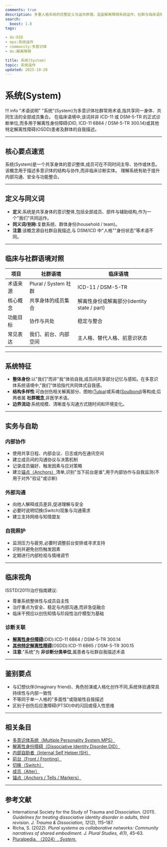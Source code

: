 ```yaml
---
comments: true
description: 多重人格系统的完整定义与运作原理。涵盖解离障碍系统运作、社群与临床语境对比、成员协作机制,以及内部沟通与前台切换等核心概念
search:
  boost: 1.8
tags:

- dx:DID
- ops:系统运作
- community:多意识体
- dx:解离障碍

title: 系统(System)
topic: 系统运作
updated: 2025-10-20
---
```


# 系统(System)

!!! info "术语说明"
    "系统"(System)为多意识体社群常用术语,指共享同一身体、共同生活的全部成员集合。
    在临床语境中,该词并非 ICD-11 或 DSM-5-TR 的正式诊断单位,而多用于解离性身份障碍(DID, ICD-11 6B64 / DSM-5-TR 300.14)或其他特定解离性障碍(OSDD)患者及群体的自我描述。

---

## 核心要点速览

系统(System)是一个共享身体的意识整体,成员可在不同时间主导、协作或休息。
该概念用于描述多意识体的结构与协作,而非临床诊断实体。
理解系统有助于提升内部沟通、安全与功能整合。

---

## 定义与同义词

- **定义**:系统是共享身体的意识整体,包括全部成员、部件与辅助结构,作为一个"我们"共同运作。
- **同义词/别称**:复数系统、群体身份(household / team)。
- **注意**:该概念源自社群自我描述,与 DSM/ICD 中"人格""身份状态"等术语不同。

---

## 临床与社群语境对照

| 项目   | 社群语境                   | 临床语境                                         |
| ------ | -------------------------- | ------------------------------------------------ |
| 术语来源 | Plural / System 社群       | ICD-11 / DSM-5-TR                                |
| 核心概念 | 共享身体的成员集合         | 解离性身份或解离部分(identity state / part)      |
| 功能目标 | 协作与共处                 | 稳定与整合                                       |
| 常见表达 | 我们、前台、内部空间       | 主人格、替代人格、前意识状态                     |

---

## 系统特征

- **整体身份**:以"我们"而非"我"体验自我,成员间共享部分记忆与感知。在多意识体系统语境中,"我们"体验指代共同体式自我感。
- **结构多样性**:可由创伤相关解离部分、图帕([Tulpa](Tulpa.md))或系魂([Soulbond](Soulbond.md))等构成;后两者属 **社群概念**,非医学术语。
- **边界流动**:系统规模、清晰度与沟通方式随时间和环境变化。

---

## 实务与自助

### 内部协作

- 使用共享日程、内部会议、日志或内在通讯空间
- 建立成员间的沟通协议与决策机制
- 记录成员偏好、触发因素与应对策略
- 建立[锚点（Anchors）](Anchors.md)清单,识别"当下前台是谁",用于内部协作与自我监测(不用于对外"验证"或诊断)

### 外部沟通

- 向他人解释成员差异,促进理解与安全
- 必要时说明切换(Switch)现象与沟通需求
- 建立支持网络与知情盟友

### 自我照护

- 监测压力与疲劳,必要时调整前台安排或寻求支持
- 识别并避免创伤触发因素
- 定期进行内部检视与情绪调节

---

## 临床视角

ISSTD(2011)治疗指南建议:

- 尊重系统整体性与成员自主性
- 治疗重点为安全、稳定与内部沟通,而非急促融合
- 临床干预应以创伤知情与阶段性治疗模型为基础

### 诊断关联

- [**解离性身份障碍**](DID.md)(DID):ICD-11 6B64 / DSM-5-TR 300.14
- [**其他特定解离性障碍**](OSDD.md)(OSDD):ICD-11 6B65 / DSM-5-TR 300.15
- **注意**:"系统"为 **非诊断分类单位**,属患者与社群自我描述术语

---

## 鉴别要点

- 与幻想伙伴(Imaginary friend)、角色扮演或人格化创作不同,系统体验通常具持续性与内部一致性
- 不等同于单一人格的"多面性"或隐喻性自我描述
- 区别于创伤后应激障碍(PTSD)中的闪回或侵入性思维

---

## 相关条目

- [多意识体系统（Multiple Personality System,MPS）](Multiple_Personality_System.md)
- [解离性身份障碍（Dissociative Identity Disorder,DID）](DID.md)
- [内部自助者（Internal Self Helper,ISH）](Internal-Self-Helper-ISH.md)
- [前台（Front / Fronting）](Front-Fronting.md)
- [切换（Switch）](Switch.md)
- [成员（Alter）](Alter.md)
- [锚点（Anchors / Tells / Markers）](Anchors.md)

---

## 参考文献

- International Society for the Study of Trauma and Dissociation. (2011). *Guidelines for treating dissociative identity disorder in adults, third revision.* *J. Trauma & Dissociation, 12*(2), 115–187.
- Richa, S. (2022). *Plural systems as collaborative networks: Community narratives of shared embodiment.* *J. Plural Studies, 4*(1), 45–63.
- [Pluralpedia. （2024）. *System.*](https://pluralpedia.org/w/System)
